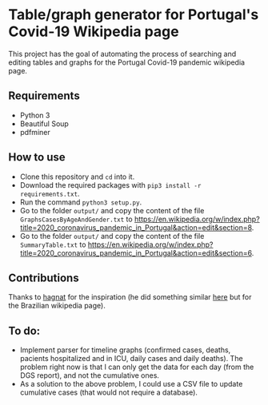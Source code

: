 # Table/graph generator for Portugal's Covid-19 Wikipedia page
This project has the goal of automating the process of searching and editing tables and graphs for the Portugal Covid-19 pandemic wikipedia page.

## Requirements
- Python 3
- Beautiful Soup
- pdfminer

## How to use
- Clone this repository and `cd` into it.
- Download the required packages with `pip3 install -r requirements.txt`.
- Run the command `python3 setup.py`.
- Go to the folder `output/` and copy the content of the file `GraphsCasesByAgeAndGender.txt` to https://en.wikipedia.org/w/index.php?title=2020_coronavirus_pandemic_in_Portugal&action=edit&section=8.
- Go to the folder `output/` and copy the content of the file `SummaryTable.txt` to https://en.wikipedia.org/w/index.php?title=2020_coronavirus_pandemic_in_Portugal&action=edit&section=6.


## Contributions
Thanks to [hagnat](https://github.com/hagnat/) for the inspiration (he did something similar [here](https://github.com/hagnat/covid) but for the Brazilian wikipedia page).

## To do:
- Implement parser for timeline graphs (confirmed cases, deaths, pacients hospitalized and in ICU, daily cases and daily deaths). The problem right now is that I can only get the data for each day (from the DGS report), and not the cumulative ones.
- As a solution to the above problem, I could use a CSV file to update cumulative cases (that would not require a database).